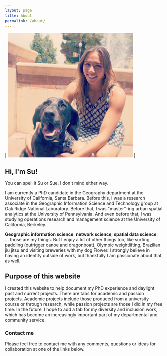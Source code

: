 ```yaml
---
layout: page
title: About
permalink: /about/
---
```


| <img src="/images/Su_bio_final_fixed.JPG" width="400"> |

## Hi, I'm Su!

You can spell it Su or Sue, I don't mind either way.

I am currently a PhD candidate in the Geography department at the University of California, Santa Barbara. Before this, I was a research associate in the Geographic Information Science and Technology group at Oak Ridge National Laboratory. Before that, I was "master"-ing urban spatial analytics at the University of Pennsylvania. And even before that, I was studying operations research and management science at the University of California, Berkeley.

**Geographic information science**, **network science**, **spatial data science**, ... those are my things. But I enjoy a lot of other things too, like surfing, paddling (outrigger canoe and dragonboat), Olympic weightlifting, Brazilian jiu jitsu and visiting breweries with my dog Flower. I strongly believe in having an identity outside of work, but thankfully I am passionate about that as well.


## Purpose of this website

I created this website to help document my PhD experience and daylight past and current projects. There are tabs for academic and passion projects. Academic projects include those produced from a university course or through research, while passion projects are those I did in my free time. In the future, I hope to add a tab for my diversity and inclusion work, which has become an increasingly important part of my departmental and community service.


### Contact me

Please feel free to contact me with any comments, questions or ideas for collaboration at one of the links below.


